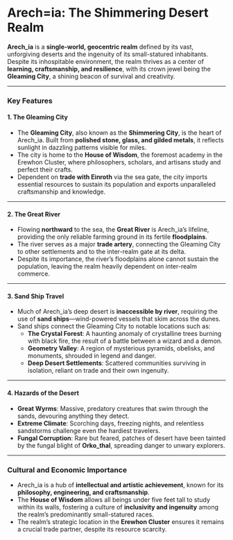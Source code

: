 # Arech=ia: The Shimmering Desert Realm

**Arech_ia** is a **single-world, geocentric realm** defined by its vast, unforgiving deserts and the ingenuity of its small-statured inhabitants. Despite its inhospitable environment, the realm thrives as a center of **learning, craftsmanship, and resilience**, with its crown jewel being the **Gleaming City**, a shining beacon of survival and creativity.

---

### **Key Features**

#### **1. The Gleaming City**

- The **Gleaming City**, also known as the **Shimmering City**, is the heart of Arech_ia. Built from **polished stone, glass, and gilded metals**, it reflects sunlight in dazzling patterns visible for miles.
- The city is home to the **House of Wisdom**, the foremost academy in the Erewhon Cluster, where philosophers, scholars, and artisans study and perfect their crafts.
- Dependent on **trade with Einroth** via the sea gate, the city imports essential resources to sustain its population and exports unparalleled craftsmanship and knowledge.

---

#### **2. The Great River**

- Flowing **northward** to the sea, the **Great River** is Arech_ia’s lifeline, providing the only reliable farming ground in its fertile **floodplains**.
- The river serves as a major **trade artery**, connecting the Gleaming City to other settlements and to the inter-realm gate at its delta.
- Despite its importance, the river’s floodplains alone cannot sustain the population, leaving the realm heavily dependent on inter-realm commerce.

---

#### **3. Sand Ship Travel**

- Much of Arech_ia’s deep desert is **inaccessible by river**, requiring the use of **sand ships**—wind-powered vessels that skim across the dunes.
- Sand ships connect the Gleaming City to notable locations such as:
    - **The Crystal Forest**: A haunting anomaly of crystalline trees burning with black fire, the result of a battle between a wizard and a demon.
    - **Geometry Valley**: A region of mysterious pyramids, obelisks, and monuments, shrouded in legend and danger.
    - **Deep Desert Settlements**: Scattered communities surviving in isolation, reliant on trade and their own ingenuity.

---

#### **4. Hazards of the Desert**

- **Great Wyrms**: Massive, predatory creatures that swim through the sands, devouring anything they detect.
- **Extreme Climate**: Scorching days, freezing nights, and relentless sandstorms challenge even the hardiest travelers.
- **Fungal Corruption**: Rare but feared, patches of desert have been tainted by the fungal blight of **Orko_thal**, spreading danger to unwary explorers.

---

### **Cultural and Economic Importance**

- Arech_ia is a hub of **intellectual and artistic achievement**, known for its **philosophy, engineering, and craftsmanship**.
- The **House of Wisdom** allows all beings under five feet tall to study within its walls, fostering a culture of **inclusivity and ingenuity** among the realm’s predominantly small-statured races.
- The realm’s strategic location in the **Erewhon Cluster** ensures it remains a crucial trade partner, despite its resource scarcity.